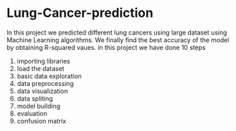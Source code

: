 # Lung-Cancer-prediction
In this project we predicted different lung cancers using large dataset  using Machine Learning algorithms. We finally find the best accuracy of the model by obtaining R-squared vaues. 
in this project we have done 10 steps 
1. importing libraries
2. load the dataset
3. basic data exploration
4. data preprocessing
5. data visualization
6. data spliting
7. model building
8. evaluation
9. confusion matrix
